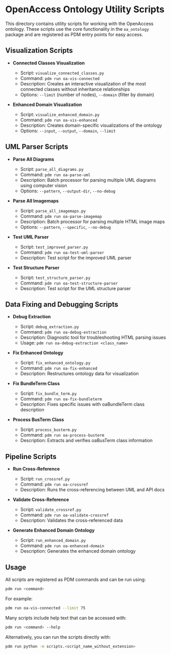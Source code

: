 # OpenAccess Ontology Utility Scripts

This directory contains utility scripts for working with the OpenAccess ontology. These scripts use the core functionality in the `oa_ontology` package and are registered as PDM entry points for easy access.

## Visualization Scripts

- **Connected Classes Visualization**
  - Script: `visualize_connected_classes.py`
  - Command: `pdm run oa-vis-connected`
  - Description: Creates an interactive visualization of the most connected classes without inheritance relationships
  - Options: `--limit` (number of nodes), `--domain` (filter by domain)

- **Enhanced Domain Visualization**
  - Script: `visualize_enhanced_domain.py`
  - Command: `pdm run oa-vis-enhanced`
  - Description: Creates domain-specific visualizations of the ontology
  - Options: `--input`, `--output`, `--domain`, `--limit`

## UML Parser Scripts

- **Parse All Diagrams**
  - Script: `parse_all_diagrams.py`
  - Command: `pdm run oa-parse-uml`
  - Description: Batch processor for parsing multiple UML diagrams using computer vision
  - Options: `--pattern`, `--output-dir`, `--no-debug`

- **Parse All Imagemaps**
  - Script: `parse_all_imagemaps.py`
  - Command: `pdm run oa-parse-imagemap`
  - Description: Batch processor for parsing multiple HTML image maps
  - Options: `--pattern`, `--specific`, `--no-debug`

- **Test UML Parser**
  - Script: `test_improved_parser.py`
  - Command: `pdm run oa-test-uml-parser`
  - Description: Test script for the improved UML parser

- **Test Structure Parser**
  - Script: `test_structure_parser.py`
  - Command: `pdm run oa-test-structure-parser`
  - Description: Test script for the UML structure parser

## Data Fixing and Debugging Scripts

- **Debug Extraction**
  - Script: `debug_extraction.py`
  - Command: `pdm run oa-debug-extraction`
  - Description: Diagnostic tool for troubleshooting HTML parsing issues
  - Usage: `pdm run oa-debug-extraction <class_name>`

- **Fix Enhanced Ontology**
  - Script: `fix_enhanced_ontology.py`
  - Command: `pdm run oa-fix-enhanced`
  - Description: Restructures ontology data for visualization

- **Fix BundleTerm Class**
  - Script: `fix_bundle_term.py`
  - Command: `pdm run oa-fix-bundleterm`
  - Description: Fixes specific issues with oaBundleTerm class description

- **Process BusTerm Class**
  - Script: `process_busterm.py`
  - Command: `pdm run oa-process-busterm`
  - Description: Extracts and verifies oaBusTerm class information

## Pipeline Scripts

- **Run Cross-Reference**
  - Script: `run_crossref.py`
  - Command: `pdm run oa-crossref`
  - Description: Runs the cross-referencing between UML and API docs

- **Validate Cross-Reference**
  - Script: `validate_crossref.py`
  - Command: `pdm run oa-validate-crossref`
  - Description: Validates the cross-referenced data

- **Generate Enhanced Domain Ontology**
  - Script: `run_enhanced_domain.py`
  - Command: `pdm run oa-enhanced-domain`
  - Description: Generates the enhanced domain ontology

## Usage

All scripts are registered as PDM commands and can be run using:

```bash
pdm run <command>
```

For example:

```bash
pdm run oa-vis-connected --limit 75
```

Many scripts include help text that can be accessed with:

```bash
pdm run <command> --help
```

Alternatively, you can run the scripts directly with:

```bash
pdm run python -m scripts.<script_name_without_extension>
```